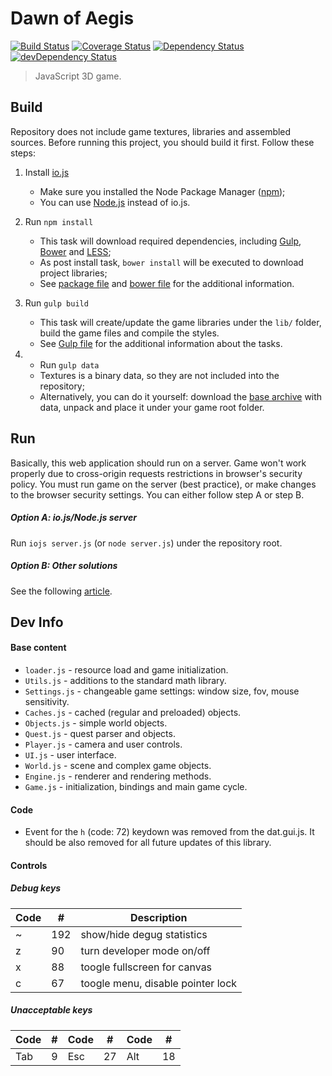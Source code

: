 Dawn of Aegis
=============

[![Build Status](https://travis-ci.org/edloidas/dawn-of-aegis.svg?branch=master)](https://travis-ci.org/edloidas/dawn-of-aegis)
[![Coverage Status](https://coveralls.io/repos/edloidas/dawn-of-aegis/badge.svg?branch=master&service=github)](https://coveralls.io/github/edloidas/dawn-of-aegis?branch=master)
[![Dependency Status](https://david-dm.org/edloidas/dawn-of-aegis.svg)](https://david-dm.org/edloidas/dawn-of-aegis)
[![devDependency Status](https://david-dm.org/edloidas/dawn-of-aegis/dev-status.svg)](https://david-dm.org/edloidas/dawn-of-aegis#info=devDependencies)

> JavaScript 3D game.

## Build ##

Repository does not include game textures, libraries and assembled sources. Before running this project, you should build it first. Follow these steps:

1. Install [io.js](https://iojs.org/)
	* Make sure you installed the Node Package Manager ([npm](https://www.npmjs.org/));
	* You can use [Node.js](https://nodejs.org/) instead of io.js.

2. Run `npm install`
	* This task will download required dependencies, including [Gulp](http://gulpjs.com/), [Bower](http://bower.io/) and [LESS](http://lesscss.org/);
	* As post install task, `bower install` will be executed to download project libraries;
	* See [package file](package.json) and  [bower file](bower.json) for the additional information.

3. Run `gulp build`
	* This task will create/update the game libraries under the `lib/` folder, build the game files and compile the styles.
	* See [Gulp file](gulpfile.js) for the additional information about the tasks.

4. * Run `gulp data`
	* Textures is a binary data, so they are not included into the repository;
	* Alternatively, you can do it yourself: download the [base archive](https://dl.dropboxusercontent.com/u/40688668/base.zip) with data, unpack and place it under your game root folder.


## Run ##

Basically, this web application should run on a server. Game won't work properly due to cross-origin requests restrictions in browser's security policy. You must run game on the server (best practice), or make changes to the browser security settings. You can either follow step A or step B.

##### Option A: io.js/Node.js server #####
Run `iojs server.js` (or `node server.js`) under the repository root.

##### Option B: Other solutions #####
See the following [article](https://github.com/mrdoob/three.js/wiki/How-to-run-things-locally).

## Dev Info ##

#### Base content ####
* `loader.js` - resource load and game initialization.
* `Utils.js` - additions to the standard math library.
* `Settings.js` - changeable game settings: window size, fov, mouse sensitivity.
* `Caches.js` - cached (regular and preloaded) objects.
* `Objects.js` - simple world objects.
* `Quest.js` - quest parser and objects.
* `Player.js` - camera and user controls.
* `UI.js` - user interface.
* `World.js` - scene and complex game objects.
* `Engine.js` - renderer and rendering methods.
* `Game.js` - initialization, bindings and main game cycle.

#### Code ####
* Event for the `h` (code: 72) keydown was removed from the dat.gui.js. It should be also removed for all future updates of this library.

#### Controls ####

##### Debug keys #####
| Code |  #  | Description                       |
| ---- | --- | --------------------------------- |
|  ~   | 192 | show/hide degug statistics        |
|  z   | 90  | turn developer mode on/off        |
|  x   | 88  | toogle fullscreen for canvas      |
|  c   | 67  | toogle menu, disable pointer lock |

##### Unacceptable keys #####
| Code |  #  | Code |  #  | Code |  #  |
| ---- | --- | ---- | --- | ---- | --- |
| Tab  |   9 | Esc  |  27 | Alt  |  18 |
